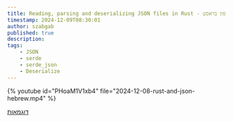 ```yaml
---
title: Reading, parsing and deserializing JSON files in Rust - קריאת קבצי ג'ייסון בראסט
timestamp: 2024-12-09T08:30:01
author: szabgab
published: true
description:
tags:
    - JSON
    - serde
    - serde_json
    - Deserialize
---
```



{% youtube id="PHoaM1V1xb4" file="2024-12-08-rust-and-json-hebrew.mp4" %}

[דוגמאות](https://rust.code-maven.com/slides/rust/json)
